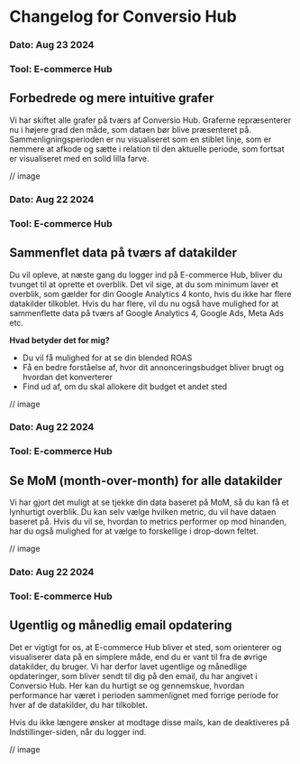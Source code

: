 # Changelog for Conversio Hub

### Dato: Aug 23 2024
### Tool: E-commerce Hub

## Forbedrede og mere intuitive grafer

Vi har skiftet alle grafer på tværs af Conversio Hub. Graferne repræsenterer nu i højere grad den måde, som dataen bør blive præsenteret på. Sammenligningsperioden er nu visualiseret som en stiblet linje, som er nemmere at afkode og sætte i relation til den aktuelle periode, som fortsat er visualiseret med en solid lilla farve.

// image

### Dato: Aug 22 2024
### Tool: E-commerce Hub

## Sammenflet data på tværs af datakilder

Du vil opleve, at næste gang du logger ind på E-commerce Hub, bliver du tvunget til at oprette et overblik. Det vil sige, at du som minimum laver et overblik, som gælder for din Google Analytics 4 konto, hvis du ikke har flere datakilder tilkoblet. Hvis du har flere, vil du nu også have mulighed for at sammenflette data på tværs af Google Analytics 4, Google Ads, Meta Ads etc.

**Hvad betyder det for mig?**

- Du vil få mulighed for at se din blended ROAS
- Få en bedre forståelse af, hvor dit annonceringsbudget bliver brugt og hvordan det konverterer
- Find ud af, om du skal allokere dit budget et andet sted

// image

### Dato: Aug 22 2024
### Tool: E-commerce Hub

## Se MoM (month-over-month) for alle datakilder

Vi har gjort det muligt at se tjekke din data baseret på MoM, så du kan få et lynhurtigt overblik. Du kan selv vælge hvilken metric, du vil have dataen baseret på. Hvis du vil se, hvordan to metrics performer op mod hinanden, har du også mulighed for at vælge to forskellige i drop-down feltet. 

// image

### Dato: Aug 22 2024
### Tool: E-commerce Hub

## Ugentlig og månedlig email opdatering

Det er vigtigt for os, at E-commerce Hub bliver et sted, som orienterer og visualiserer data på en simplere måde, end du er vant til fra de øvrige datakilder, du bruger. Vi har derfor lavet ugentlige og månedlige opdateringer, som bliver sendt til dig på den email, du har angivet i Conversio Hub. Her kan du hurtigt se og gennemskue, hvordan performance har været i perioden sammenlignet med forrige periode for hver af de datakilder, du har tilkoblet.

Hvis du ikke længere ønsker at modtage disse mails, kan de deaktiveres på Indstillinger-siden, når du logger ind.

// image
